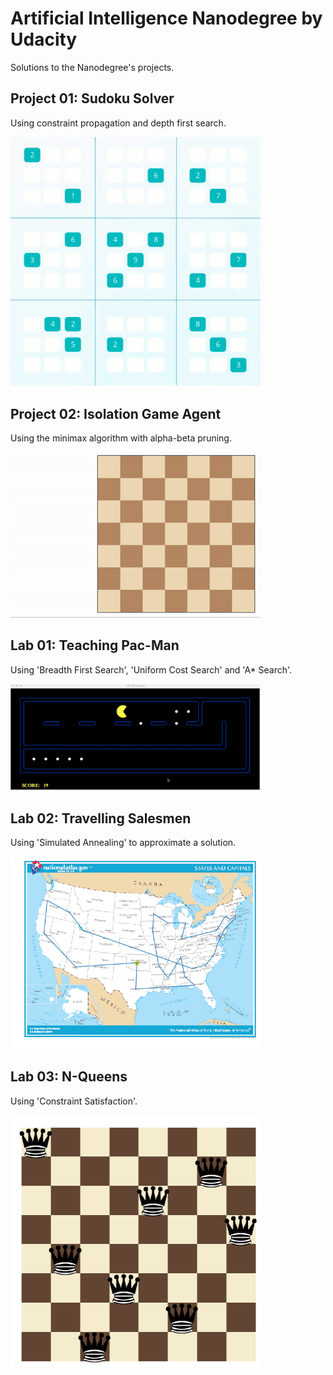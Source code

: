 # Artificial Intelligence Nanodegree by Udacity
Solutions to the Nanodegree's projects.

## Project 01: Sudoku Solver
Using constraint propagation and depth first search.

<img src="aind-sudoku/viz.gif" width="400">

## Project 02: Isolation Game Agent
Using the minimax algorithm with alpha-beta pruning.

<img src="aind-isolation/viz.gif" width="400">

## Lab 01: Teaching Pac-Man
Using 'Breadth First Search', 'Uniform Cost Search' and 'A* Search'.

<img src="aind-pacman/pacman.gif" width="400">

## Lab 02: Travelling Salesmen
Using 'Simulated Annealing' to approximate a solution.

<img src="aind-simulated-annealing/solution.png" width="400">

## Lab 03: N-Queens
Using 'Constraint Satisfaction'.

<img src="aind-constraint-satisfaction/solution.png" width="400">
